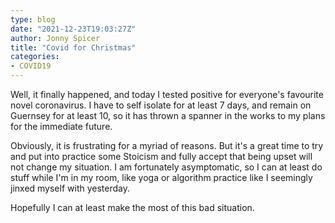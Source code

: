 ```yaml
---
type: blog
date: "2021-12-23T19:03:27Z"
author: Jonny Spicer
title: "Covid for Christmas"
categories:
- COVID19
---
```

Well, it finally happened, and today I tested positive for everyone's favourite novel coronavirus. I have to self isolate for at least 7 days, and remain on Guernsey for at least 10, so
it has thrown a spanner in the works to my plans for the immediate future.

Obviously, it is frustrating for a myriad of reasons. But it's a great time to try and put into practice some Stoicism and fully accept that being upset will not change my situation.
I am fortunately asymptomatic, so I can at least do stuff while I'm in my room, like yoga or algorithm practice like I seemingly jinxed myself with yesterday.

Hopefully I can at least make the most of this bad situation.
